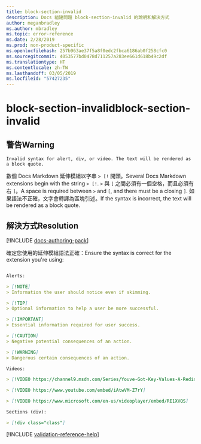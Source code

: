 ```yaml
---
title: block-section-invalid
description: Docs 組建問題 block-section-invalid 的說明和解決方式
author: meganbradley
ms.author: mbradley
ms.topic: error-reference
ms.date: 2/28/2019
ms.prod: non-product-specific
ms.openlocfilehash: 257b963ae37f5a8f0edc2fbca6186ab0f258cfc0
ms.sourcegitcommit: 4053577bd0478d711257a283ee661d618b49c2df
ms.translationtype: HT
ms.contentlocale: zh-TW
ms.lasthandoff: 03/05/2019
ms.locfileid: "57427235"
---
```

# <a name="block-section-invalid"></a><span data-ttu-id="45442-103">block-section-invalid</span><span class="sxs-lookup"><span data-stu-id="45442-103">block-section-invalid</span></span>

## <a name="warning"></a><span data-ttu-id="45442-104">警告</span><span class="sxs-lookup"><span data-stu-id="45442-104">Warning</span></span>

`Invalid syntax for alert, div, or video. The text will be rendered as a block quote.`

<span data-ttu-id="45442-105">數個 Docs Markdown 延伸模組以字串 `> [!` 開頭。</span><span class="sxs-lookup"><span data-stu-id="45442-105">Several Docs Markdown extensions begin with the string `> [!`.</span></span> <span data-ttu-id="45442-106">`>` 與 `[` 之間必須有一個空格，而且必須有右 `]`。</span><span class="sxs-lookup"><span data-stu-id="45442-106">A space is required between `>` and `[`, and there must be a closing `]`.</span></span> <span data-ttu-id="45442-107">如果語法不正確，文字會轉譯為區塊引述。</span><span class="sxs-lookup"><span data-stu-id="45442-107">If the syntax is incorrect, the text will be rendered as a block quote.</span></span>

## <a name="resolution"></a><span data-ttu-id="45442-108">解決方式</span><span class="sxs-lookup"><span data-stu-id="45442-108">Resolution</span></span>

[!INCLUDE [docs-authoring-pack](includes/docs-authoring-pack.md)]

<span data-ttu-id="45442-109">確定您使用的延伸模組語法正確：</span><span class="sxs-lookup"><span data-stu-id="45442-109">Ensure the syntax is correct for the extension you're using:</span></span>

```markdown

Alerts:

> [!NOTE]
> Information the user should notice even if skimming.

> [!TIP]
> Optional information to help a user be more successful.

> [!IMPORTANT]
> Essential information required for user success.

> [!CAUTION]
> Negative potential consequences of an action.

> [!WARNING]
> Dangerous certain consequences of an action.

Videos:

> [!VIDEO https://channel9.msdn.com/Series/Youve-Got-Key-Values-A-Redis-Jump-Start/03/player]

> [!VIDEO https://www.youtube.com/embed/iAtwVM-Z7rY]

> [!VIDEO https://www.microsoft.com/en-us/videoplayer/embed/RE1XVQS]

Sections (div):

> [!div class="class"]

```


<!--make sure to add this file to your includes folder and verify the path-->
[!INCLUDE [validation-reference-help](includes/validation-reference-help.md)]
